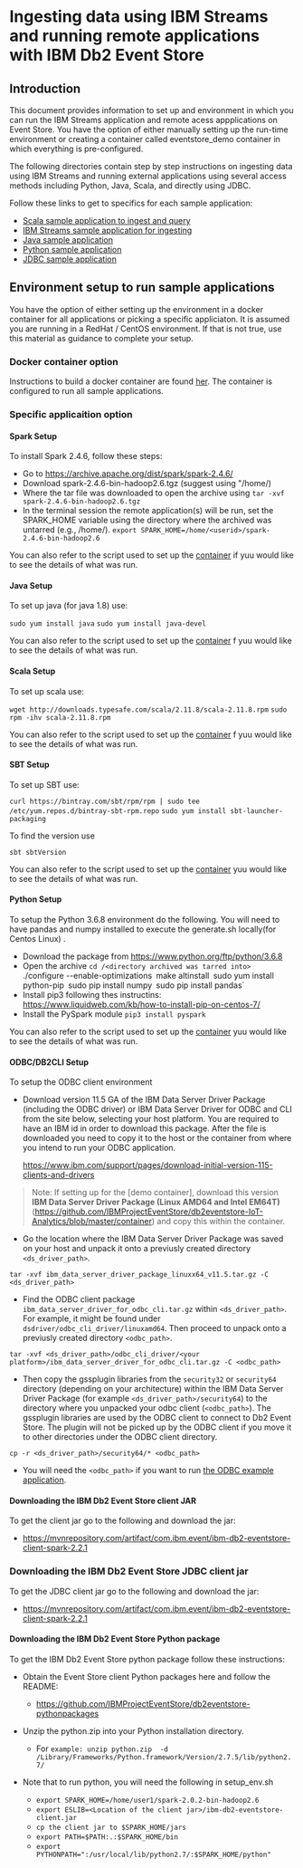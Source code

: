 # Ingesting data using IBM Streams and running remote applications with IBM Db2 Event Store

## Introduction 

This document provides information to set up and environment in which you can run the IBM Streams application
and remote acess appplications on Event Store. You have the option of either manually setting up the run-time environment or creating a container called eventstore_demo container in which everything is pre-configured.

The following directories contain step by step instructions on ingesting data using IBM Streams and running external applications using several access methods including Python, Java, Scala, and directly using JDBC. 

Follow these links to get to specifics for each sample application:

* [Scala sample application to ingest and query](ScalaApplication/README.md)
* [IBM Streams sample application for ingesting](IngestUsingIBMStreams/README.md)
* [Java sample application](JavaApplication/README.md)
* [Python sample application](PythonApplication/README.md)
* [JDBC sample application](JDBCApplication/README.md)

## Environment setup to run sample applications

You have the option of either setting up the environment in a docker container for all applications or picking a specific appliciaton. It is assumed you are running in a RedHat / CentOS environment. If that is not true, use this material as guidance to complete your setup.

### Docker container option

Instructions to build a docker container are found [her](https://github.com/IBMProjectEventStore/db2eventstore-IoT-Analytics/tree/master/container). The container is configured to run all sample applications.

### Specific applicaition option

#### Spark Setup

To install Spark 2.4.6, follow these steps:

* Go to https://archive.apache.org/dist/spark/spark-2.4.6/
* Download spark-2.4.6-bin-hadoop2.6.tgz (suggest using  "/home/<userid>)
* Where the tar file was downloaded to open the archive using
  `tar -xvf spark-2.4.6-bin-hadoop2.6.tgz`
* In the terminal session the remote application(s) will be run, set the SPARK_HOME variable using the directory where the archived was untarred (e.g., /home/<userid>).
`export SPARK_HOME=/home/<userid>/spark-2.4.6-bin-hadoop2.6`

You can also refer to the script used to set up the [container](https://github.com/IBMProjectEventStore/db2eventstore-IoT-Analytics/blob/master/container/setup/setup-spark.sh) if yuu would like to see the details of what was run.

#### Java Setup

To set up java (for java 1.8) use: 

`sudo yum install java`
`sudo yum install java-devel`

You can also refer to the script used to set up the [container](https://github.com/IBMProjectEventStore/db2eventstore-IoT-Analytics/blob/master/container/setup/setup-java.sh) f yuu would like to see the details of what was run.

#### Scala Setup

To set up scala use:

`wget http://downloads.typesafe.com/scala/2.11.8/scala-2.11.8.rpm`
`sudo rpm -ihv scala-2.11.8.rpm`

You can also refer to the script used to set up the [container](https://github.com/IBMProjectEventStore/db2eventstore-IoT-Analytics/blob/master/container/setup/setup-scala.sh) f yuu would like to see the details of what was run.

#### SBT Setup

To set up SBT use:

`curl https://bintray.com/sbt/rpm/rpm | sudo tee /etc/yum.repos.d/bintray-sbt-rpm.repo`
`sudo yum install sbt-launcher-packaging`

To find the version use 

`sbt sbtVersion`

You can also refer to the script used to set up the [container](https://github.com/IBMProjectEventStore/db2eventstore-IoT-Analytics/blob/master/container/setup/setup-scala.sh) yuu would like to see the details of what was run.

#### Python Setup

To setup the Python 3.6.8 environment do the following. You will need to have pandas and numpy installed to execute the generate.sh locally(for Centos Linux) .

* Download the package from https://www.python.org/ftp/python/3.6.8
* Open the archive
`cd /<directory archived was tarred into>
`./configure --enable-optimizations`
`make altinstall`
`sudo yum install python-pip`
`sudo pip install numpy`
`sudo pip install pandas`
* Install pip3 following thes instructins: https://www.liquidweb.com/kb/how-to-install-pip-on-centos-7/
* Install the PySpark module
`pip3 install pyspark`

You can also refer to the script used to set up the [container](https://github.com/IBMProjectEventStore/db2eventstore-IoT-Analytics/blob/master/container/setup/setup-python.sh) yuu would like to see the details of what was run.

#### ODBC/DB2CLI Setup

To setup the ODBC client environment

* Download version 11.5 GA of the IBM Data Server Driver Package (including the ODBC driver) or IBM Data Server Driver for ODBC and CLI from the site below, selecting your host platform. You are required to have an IBM id in order to download this package. After the file is downloaded you need to copy it to the host or the container from where you intend to run your ODBC application. 

  https://www.ibm.com/support/pages/download-initial-version-115-clients-and-drivers
  
> Note: If setting up for the [demo container], download this version **IBM Data Server Driver Package (Linux AMD64 and Intel EM64T)** (https://github.com/IBMProjectEventStore/db2eventstore-IoT-Analytics/blob/master/container) and copy this within the container.

* Go the location where the IBM Data Server Driver Package was saved on your host and unpack it onto a previusly created directory `<ds_driver_path>`.

`tar -xvf ibm_data_server_driver_package_linuxx64_v11.5.tar.gz -C <ds_driver_path>`

* Find the ODBC client package `ibm_data_server_driver_for_odbc_cli.tar.gz` within `<ds_driver_path>`. For example, it might be found under `dsdriver/odbc_cli_driver/linuxamd64`. Then proceed to unpack onto a previusly created directory `<odbc_path>`. 

`tar -xvf <ds_driver_path>/odbc_cli_driver/<your platform>/ibm_data_server_driver_for_odbc_cli.tar.gz -C <odbc_path>`

* Then copy the gssplugin libraries from the `security32` or `security64` directory (depending on your architecture) within the IBM Data Server Driver Package (for example `<ds_driver_path>/security64`) to the directory where you unpacked your odbc client (`<odbc_path>`). The gssplugin libraries are used by the ODBC client to connect to Db2 Event Store. The plugin will not be picked up by the ODBC client if you move it to other directories under the ODBC client directory.

`cp -r <ds_driver_path>/security64/* <odbc_path>`

* You will need the `<odbc_path>` if you want to run [the ODBC example application](https://github.com/IBMProjectEventStore/db2eventstore-IoT-Analytics/tree/master/AdvancedApplications/ODBCApplication).

#### Downloading the IBM Db2 Event Store client JAR

To get the client jar go to the following and download the jar:

* https://mvnrepository.com/artifact/com.ibm.event/ibm-db2-eventstore-client-spark-2.2.1

### Downloading the IBM Db2 Event Store JDBC client jar

To get the JDBC client jar go to the following and download the jar:
  
* https://mvnrepository.com/artifact/com.ibm.event/ibm-db2-eventstore-client-spark-2.2.1

#### Downloading the IBM Db2 Event Store Python package

To get the IBM Db2 Event Store python package follow these instructions: 

* Obtain the Event Store client Python packages here and follow the README:
   * https://github.com/IBMProjectEventStore/db2eventstore-pythonpackages
* Unzip the python.zip into your Python installation directory.
   * For `example: unzip python.zip  -d /Library/Frameworks/Python.framework/Version/2.7.5/lib/python2.7/`

* Note that to run python, you will need the following in setup_env.sh
   * `export SPARK_HOME=/home/user1/spark-2.0.2-bin-hadoop2.6`
   * `export ESLIB=<Location of the client jar>/ibm-db2-eventstore-client.jar`
   * `cp the client jar to $SPARK_HOME/jars`
   * `export PATH=$PATH:.:$SPARK_HOME/bin`
   * `export PYTHONPATH=":/usr/local/lib/python2.7/:$SPARK_HOME/python"`

